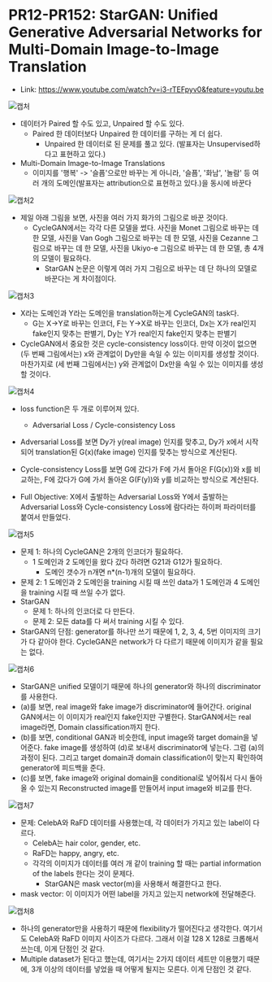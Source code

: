 # PR12-PR152: StarGAN: Unified Generative Adversarial Networks for Multi-Domain Image-to-Image Translation

- Link: https://www.youtube.com/watch?v=i3-rTEFpyv0&feature=youtu.be

![캡처](https://user-images.githubusercontent.com/59161837/105566209-41673280-5d6e-11eb-858b-f55548769c30.PNG)

- 데이터가 Paired 할 수도 있고, Unpaired 할 수도 있다.
  - Paired 한 데이터보다 Unpaired 한 데이터를 구하는 게 더 쉽다.
    - Unpaired 한 데이터로 된 문제를 풀고 있다. (발표자는 Unsupervised하다고 표현하고 있다.)
- Multi-Domain Image-to-Image Translations
  - 이미지를 '행복' -> '슬픔'으로만 바꾸는 게 아니라, '슬픔', '화남', '놀람' 등 여러 개의 도메인(발표자는 attribution으로 표현하고 있다.)을 동시에 바꾼다

![캡처2](https://user-images.githubusercontent.com/59161837/105566351-14ffe600-5d6f-11eb-9beb-258667e1fd4e.PNG)

- 제일 아래 그림을 보면, 사진을 여러 가지 화가의 그림으로 바꾼 것이다.
  - CycleGAN에서는 각각 다른 모델을 썼다. 사진을 Monet 그림으로 바꾸는 데 한 모델, 사진을 Van Gogh 그림으로 바꾸는 데 한 모델, 사진을 Cezanne 그림으로 바꾸는 데 한 모델, 사진을 Ukiyo-e 그림으로 바꾸는 데 한 모델, 총 4개의 모델이 필요하다.
    - StarGAN 논문은 이렇게 여러 가지 그림으로 바꾸는 데 단 하나의 모델로 바꾼다는 게 차이점이다.

![캡처3](https://user-images.githubusercontent.com/59161837/105566449-a7a08500-5d6f-11eb-9b17-bfaf60250690.PNG)

- X라는 도메인과 Y라는 도메인을 translation하는게 CycleGAN의 task다.
  - G는 X->Y로 바꾸는 인코더, F는 Y->X로 바꾸는 인코더, Dx는 X가 real인지 fake인지 맞추는 판별기, Dy는 Y가 real인지 fake인지 맞추는 판별기
- CycleGAN에서 중요한 것은 cycle-consistency loss이다. 만약 이것이 없으면 (두 번째 그림에서는) x와 관계없이 Dy만을 속일 수 있는 이미지를 생성할 것이다. 마찬가지로 (세 번째 그림에서는) y와 관계없이 Dx만을 속일 수 있는 이미지를 생성할 것이다.

![캡처4](https://user-images.githubusercontent.com/59161837/105566624-7aa0a200-5d70-11eb-81a0-420153c27c02.PNG)

- loss function은 두 개로 이루어져 있다.
  - Adversarial Loss / Cycle-consistency Loss
- Adversarial Loss를 보면 Dy가 y(real image) 인지를 맞추고, Dy가 x에서 시작되어 translation된 G(x)(fake image) 인지를 맞추는 방식으로 계산된다.
- Cycle-consistency Loss를 보면 G에 갔다가 F에 가서 돌아온 F(G(x))와 x를 비교하는, F에 갔다가 G에 가서 돌아온 G(F(y))와 y를 비교하는 방식으로 계산된다.

- Full Objective: X에서 출발하는 Adversarial Loss와 Y에서 출발하는 Adversarial Loss와 Cycle-consistency Loss에 람다라는 하이퍼 파라미터를 붙여서 만들었다.

![캡처5](https://user-images.githubusercontent.com/59161837/105566806-7e80f400-5d71-11eb-89f5-89da38c7fe0e.PNG)

- 문제 1: 하나의 CycleGAN은 2개의 인코더가 필요하다.
  - 1 도메인과 2 도메인을 왔다 갔다 하려면 G21과 G12가 필요하다.
    - 도메인 갯수가 n개면 n*(n-1)개의 모델이 필요하다.
- 문제 2: 1 도메인과 2 도메인을 training 시킬 때 쓰인 data가 1 도메인과 4 도메인을 training 시킬 때 쓰일 수가 없다.
- StarGAN
  - 문제 1: 하나의 인코더로 다 만든다.
  - 문제 2: 모든 data를 다 써서 training 시킬 수 있다.
- StarGAN의 단점: generator를 하나만 쓰기 때문에 1, 2, 3, 4, 5번 이미지의 크기가 다 같아야 한다. CycleGAN은 network가 다 다르기 때문에 이미지가 같을 필요는 없다.

![캡처6](https://user-images.githubusercontent.com/59161837/105566964-4ded8a00-5d72-11eb-8537-125eb874fd49.PNG)

- StarGAN은 unified 모델이기 때문에 하나의 generator와 하나의 discriminator를 사용한다.
- (a)를 보면, real image와 fake image가 discriminator에 들어간다. original GAN에서는 이 이미지가 real인지 fake인지만 구별한다. StarGAN에서는 real image라면, Domain classification까지 한다.
- (b)를 보면, conditional GAN과 비슷한데, input image와 target domain을 넣어준다. fake image를 생성하여 (d)로 보내서 discriminator에 넣는다. 그럼 (a)의 과정이 된다. 그리고 target domain과 domain classification이 맞는지 확인하여 generator에 피드백을 준다.
- (c)를 보면, fake image와 original domain을 conditional로 넣어줘서 다시 돌아올 수 있는지 Reconstructed image를 만들어서 input image와 비교를 한다.

![캡처7](https://user-images.githubusercontent.com/59161837/105567145-978aa480-5d73-11eb-9136-36cc358e8aa5.PNG)

- 문제: CelebA와 RaFD 데이터를 사용했는데, 각 데이터가 가지고 있는 label이 다르다.
  - CelebA는 hair color, gender, etc.
  - RaFD는 happy, angry, etc.
  - 각각의 이미지가 데이터를 여러 개 같이 training 할 때는 partial information of the labels 한다는 것이 문제다.
    - StarGAN은 mask vector(m)을 사용해서 해결한다고 한다.
- mask vector: 이 이미지가 어떤 label을 가지고 있는지 network에 전달해준다.

![캡처8](https://user-images.githubusercontent.com/59161837/105567391-de2cce80-5d74-11eb-9e51-4dd512f9d1ff.PNG)

- 하나의 generator만을 사용하기 때문에 flexibility가 떨어진다고 생각한다. 여기서도 CelebA와 RaFD 이미지 사이즈가 다르다. 그래서 이걸 128 X 128로 크롭해서 쓰는데, 이게 단점인 것 같다.
- Multiple dataset가 된다고 했는데, 여기서는 2가지 데이터 세트만 이용했기 때문에, 3개 이상의 데이터를 넣었을 때 어떻게 될지는 모른다. 이게 단점인 것 같다.
